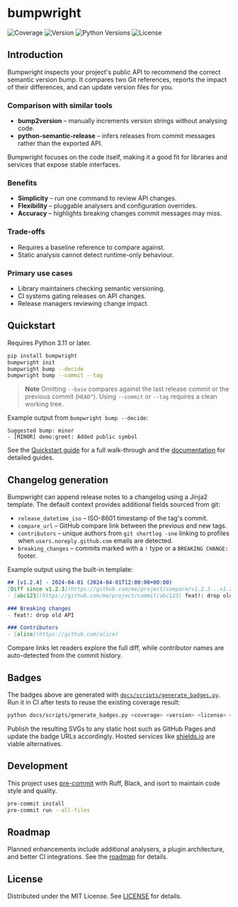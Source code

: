 # bumpwright

![Coverage](https://lewis-morris.github.io/bumpwright/_static/badges/coverage.svg)
![Version](https://lewis-morris.github.io/bumpwright/_static/badges/version.svg)
![Python Versions](https://lewis-morris.github.io/bumpwright/_static/badges/python.svg)
![License](https://lewis-morris.github.io/bumpwright/_static/badges/license.svg)


## Introduction

Bumpwright inspects your project's public API to recommend the correct semantic
version bump. It compares two Git references, reports the impact of their
differences, and can update version files for you.

### Comparison with similar tools

- **bump2version** – manually increments version strings without analysing code.
- **python-semantic-release** – infers releases from commit messages rather than
  the exported API.

Bumpwright focuses on the code itself, making it a good fit for libraries and
services that expose stable interfaces.

### Benefits

- **Simplicity** – run one command to review API changes.
- **Flexibility** – pluggable analysers and configuration overrides.
- **Accuracy** – highlights breaking changes commit messages may miss.

### Trade-offs

- Requires a baseline reference to compare against.
- Static analysis cannot detect runtime-only behaviour.

### Primary use cases

- Library maintainers checking semantic versioning.
- CI systems gating releases on API changes.
- Release managers reviewing change impact.

## Quickstart

Requires Python 3.11 or later.

```bash
pip install bumpwright
bumpwright init
bumpwright bump --decide
bumpwright bump --commit --tag
```

> **Note**
> Omitting `--base` compares against the last release commit or the previous commit (`HEAD^`). Using `--commit` or `--tag` requires a clean working tree.

Example output from `bumpwright bump --decide`:

```text
Suggested bump: minor
- [MINOR] demo:greet: Added public symbol
```

See the [Quickstart guide](docs/quickstart.rst) for a full walk-through and the
[documentation](docs/index.rst) for detailed guides.

## Changelog generation

Bumpwright can append release notes to a changelog using a Jinja2 template. The
default context provides additional fields sourced from git:

- ``release_datetime_iso`` – ISO-8601 timestamp of the tag's commit.
- ``compare_url`` – GitHub compare link between the previous and new tags.
- ``contributors`` – unique authors from ``git shortlog -sne`` linking to
  profiles when ``users.noreply.github.com`` emails are detected.
- ``breaking_changes`` – commits marked with a ``!`` type or a
  ``BREAKING CHANGE:`` footer.

Example output using the built-in template:

```markdown
## [v1.2.4] - 2024-04-01 (2024-04-01T12:00:00+00:00)
[Diff since v1.2.3](https://github.com/me/project/compare/v1.2.3...v1.2.4)
- [abc123](https://github.com/me/project/commit/abc123) feat!: drop old API

### Breaking changes
- feat!: drop old API

### Contributors
- [alice](https://github.com/alice)
```

Compare links let readers explore the full diff, while contributor names are
auto-detected from the commit history.

## Badges

The badges above are generated with
[`docs/scripts/generate_badges.py`](docs/scripts/generate_badges.py).
Run it in CI after tests to reuse the existing coverage result:

```bash
python docs/scripts/generate_badges.py <coverage> <version> <license> <python_versions>
```

Publish the resulting SVGs to any static host such as GitHub Pages and update
the badge URLs accordingly. Hosted services like [shields.io](https://shields.io)
are viable alternatives.

## Development

This project uses [pre-commit](https://pre-commit.com/) with Ruff, Black, and
isort to maintain code style and quality.

```bash
pre-commit install
pre-commit run --all-files
```

## Roadmap

Planned enhancements include additional analysers, a plugin architecture, and
better CI integrations. See the [roadmap](docs/roadmap.rst) for details.

## License

Distributed under the MIT License. See [LICENSE](LICENSE) for details.

